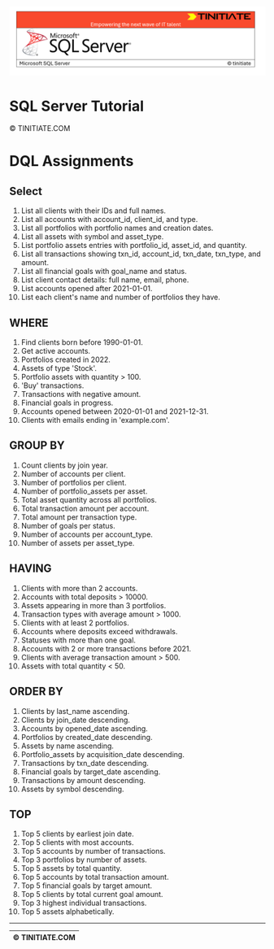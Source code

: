 ![SQL Server Tinitiate Image](../../../sqlserver-sql/sqlserver.png)

# SQL Server Tutorial

&copy; TINITIATE.COM

# DQL Assignments

## Select
1. List all clients with their IDs and full names.
2. List all accounts with account_id, client_id, and type.
3. List all portfolios with portfolio names and creation dates.
4. List all assets with symbol and asset_type.
5. List portfolio assets entries with portfolio_id, asset_id, and quantity.
6. List all transactions showing txn_id, account_id, txn_date, txn_type, and amount.
7. List all financial goals with goal_name and status.
8. List client contact details: full name, email, phone.
9. List accounts opened after 2021-01-01.
10. List each client's name and number of portfolios they have.

## WHERE
1. Find clients born before 1990-01-01.
2. Get active accounts.
3. Portfolios created in 2022.
4. Assets of type 'Stock'.
5. Portfolio assets with quantity > 100.
6. 'Buy' transactions.
7. Transactions with negative amount.
8. Financial goals in progress.
9. Accounts opened between 2020-01-01 and 2021-12-31.
10. Clients with emails ending in 'example.com'.

## GROUP BY
1. Count clients by join year.
2. Number of accounts per client.
3. Number of portfolios per client.
4. Number of portfolio_assets per asset.
5. Total asset quantity across all portfolios.
6. Total transaction amount per account.
7. Total amount per transaction type.
8. Number of goals per status.
9. Number of accounts per account_type.
10. Number of assets per asset_type.

## HAVING
1. Clients with more than 2 accounts.
2. Accounts with total deposits > 10000.
3. Assets appearing in more than 3 portfolios.
4. Transaction types with average amount > 1000.
5. Clients with at least 2 portfolios.
6. Accounts where deposits exceed withdrawals.
7. Statuses with more than one goal.
8. Accounts with 2 or more transactions before 2021.
9. Clients with average transaction amount > 500.
10. Assets with total quantity < 50.

## ORDER BY
1. Clients by last_name ascending.
2. Clients by join_date descending.
3. Accounts by opened_date ascending.
4. Portfolios by created_date descending.
5. Assets by name ascending.
6. Portfolio_assets by acquisition_date descending.
7. Transactions by txn_date descending.
8. Financial goals by target_date ascending.
9. Transactions by amount descending.
10. Assets by symbol descending.

## TOP
1. Top 5 clients by earliest join date.
2. Top 5 clients with most accounts.
3. Top 5 accounts by number of transactions.
4. Top 3 portfolios by number of assets.
5. Top 5 assets by total quantity.
6. Top 5 accounts by total transaction amount.
7. Top 5 financial goals by target amount.
8. Top 5 clients by total current goal amount.
9. Top 3 highest individual transactions.
10. Top 5 assets alphabetically.

***
| &copy; TINITIATE.COM |
|----------------------|
